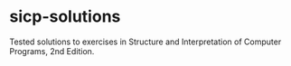 # sicp-solutions
Tested solutions to exercises in Structure and Interpretation of Computer Programs, 2nd Edition.

